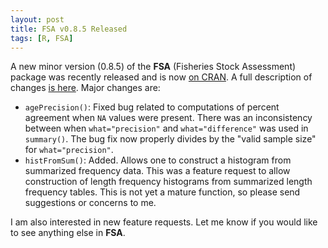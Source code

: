 ```yaml
---
layout: post
title: FSA v0.8.5 Released
tags: [R, FSA]
---
```


A new minor version (0.8.5) of the **FSA** (Fisheries Stock Assessment) package was recently released and is now [on CRAN](https://cran.r-project.org/).  A full description of changes [is here](https://github.com/droglenc/FSA/blob/master/NEWS.md).  Major changes are:

* `agePrecision()`: Fixed bug related to computations of percent agreement when `NA` values were present. There was an inconsistency between when `what="precision"` and `what="difference"` was used in `summary()`.  The bug fix now properly divides by the "valid sample size" for `what="precision"`.
* `histFromSum()`: Added.  Allows one to construct a histogram from summarized frequency data.  This was a feature request to allow construction of length frequency histograms from summarized length frequency tables.  This is not yet a mature function, so please send suggestions or concerns to me.

I am also interested in new feature requests.  Let me know if you would like to see anything else in **FSA**.
